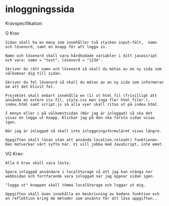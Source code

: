 # inloggningssida

Kravspecifikation:

G Krav

    Sidan skall ha en meny som innehåller två stycken input-fält,  namn och lösenord, samt en knapp för att logga in.
    
    Namn och lösenord skall vara hårdkodade variabler i ditt javascript och vara: namn = "test", lösenord = "1234".
    
    Skriver du rätt namn och lösenord så skall du mötas av en ny sida som välkomnar dig till sidan.
    
    Skriver du fel lösenord så skall du mötas av en ny sida som informerar om att det blivit fel.
    
    Projektet skall enbart innehålla en (1) st html fil (frivilligt att använda en extern css fil, style.css men inga fler html filer.), index.html samt script.js så alla vyer skall ritas ut på index.html.
    
    I menyn eller i på välkomstsidan (När jag är inloggad) så ska det visas en logga ut knapp. Klickar jag på den ska första sidan visas igen.
    
    När jag är inloggad så skall inte inloggningsformuläret visas längre.
    
    Uppgiften skall lösas utan att använda location.reload() funktionen. Den motverkar vårt syfte här. Vi vill jobba med JavaScript, inte emot.

VG Krav:

    Alla G krav skall vara lösta.
    
    Spara inloggad användare i localStorage så att jag kan stänga ner webbsidan och fortfarande vara inloggad när jag öppnar sidan igen.
    
    "logga ut" knappen skall tömma localStorage och loggar ut mig.

    Uppgiften skall även innehålla en beskrivning av kodens funktion och en reflektion kring de metoder som använts för att lösa uppgiften..
